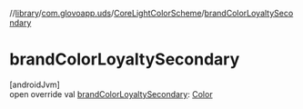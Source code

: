//[library](../../../index.md)/[com.glovoapp.uds](../index.md)/[CoreLightColorScheme](index.md)/[brandColorLoyaltySecondary](brand-color-loyalty-secondary.md)

# brandColorLoyaltySecondary

[androidJvm]\
open override val [brandColorLoyaltySecondary](brand-color-loyalty-secondary.md): [Color](https://developer.android.com/reference/kotlin/androidx/compose/ui/graphics/Color.html)
